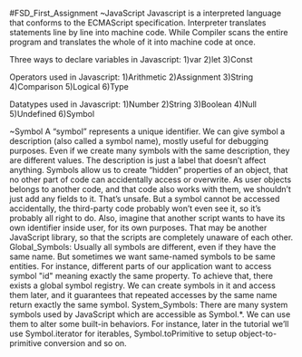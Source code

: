 #FSD_First_Assignment
~JavaScript
Javascript is a interpreted language that conforms to the ECMAScript specification.
Interpreter translates statements line by line into machine code. While Compiler scans the entire program and translates the whole of it into machine code at once.

Three ways to declare variables in Javascript:
1)var  2)let  3)Const

Operators used in Javascript:
1)Arithmetic  2)Assignment  3)String  4)Comparison  5)Logical 6)Type

Datatypes used in Javascript:
1)Number  2)String  3)Boolean  4)Null  5)Undefined  6)Symbol

~Symbol
A “symbol” represents a unique identifier. We can give symbol a description (also called a symbol name), mostly useful for debugging purposes. Even if we create many symbols with the same description, they are different values. The description is just a label that doesn’t affect anything. Symbols allow us to create “hidden” properties of an object, that no other part of code can accidentally access or overwrite. As user objects belongs to another code, and that code also works with them, we shouldn’t just add any fields to it. That’s unsafe. But a symbol cannot be accessed accidentally, the third-party code probably won’t even see it, so it’s probably all right to do. Also, imagine that another script wants to have its own identifier inside user, for its own purposes. That may be another JavaScript library, so that the scripts are completely unaware of each other. 
Global_Symbols: Usually all symbols are different, even if they have the same name. But sometimes we want same-named symbols to be same entities. For instance, different parts of our application want to access symbol "id" meaning exactly the same property. To achieve that, there exists a global symbol registry. We can create symbols in it and access them later, and it guarantees that repeated accesses by the same name return exactly the same symbol. 
System_Symbols: There are many system symbols used by JavaScript which are accessible as Symbol.*. We can use them to alter some built-in behaviors. For instance, later in the tutorial we’ll use Symbol.iterator for iterables, Symbol.toPrimitive to setup object-to-primitive conversion and so on.
